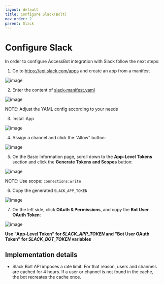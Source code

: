 ```yaml
---
layout: default
title: Configure Slack(Bolt)
nav_order: 2
parent: Slack
---
```


# Configure Slack

In order to configure AccessBot integration with Slack follow the next steps:

1. Go to https://api.slack.com/apps and create an app from a manifest

![image](https://user-images.githubusercontent.com/313803/128012837-79be22d5-72ec-4e6a-92c3-da422332d524.png)

2. Enter the content of [slack-manifest.yaml](../../slack-manifest.yaml)

![image](https://user-images.githubusercontent.com/313803/128013483-87b62077-cfc0-44d0-b64e-2f42a0a0d5bb.png)

NOTE: Adjust the YAML config according to your needs

3. Install App 

![image](https://user-images.githubusercontent.com/313803/128013824-acd31ba8-447f-423e-ada5-6e8585819501.png)

4. Assign a channel and click the "Allow" button:

![image](https://user-images.githubusercontent.com/313803/128013997-c35646af-5c24-4fcd-9417-a5e246492fb3.png)

5. On the Basic Information page, scroll down to the **App-Level Tokens** section and click the **Generate Tokens and Scopes** button:

![image](https://user-images.githubusercontent.com/313803/128014405-ed373269-994c-41dd-9b30-e7730a0fa242.png)

NOTE: Use scope: `connections:write`

6. Copy the generated `SLACK_APP_TOKEN`

![image](https://user-images.githubusercontent.com/313803/128014632-9e2cec27-21ee-445c-80a2-375088c19b68.png)

7. On the left side, click **OAuth & Permissions**, and copy the **Bot User OAuth Token**:

![image](https://user-images.githubusercontent.com/313803/128014877-911f5ef0-c766-43d1-8f30-6a66abc5e4e2.png)

**Use "App-Level Token" for _SLACK_APP_TOKEN_ and "Bot User OAuth Token" for _SLACK_BOT_TOKEN_ variables**

## Implementation details

* Slack Bolt API imposes a rate limit. For that reason, users and channels are cached for 4 hours. If a user or channel is not found in the cache, the bot recreates the cache once.